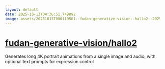```yaml
---
layout: default
date: 2025-10-13T04:36:51.749892
image: assets/20251013T000119501--fudan-generative-vision--hallo2--20251013T000315084--cropped.png
---
```


# [fudan-generative-vision/hallo2](https://github.com/fudan-generative-vision/hallo2)

Generates long 4K portrait animations from a single image and audio, with optional text prompts for expression control
